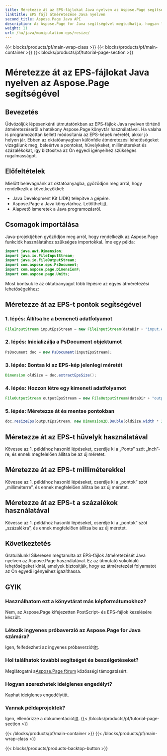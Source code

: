 ```yaml
---
title: Méretezze át az EPS-fájlokat Java nyelven az Aspose.Page segítségével
linktitle: EPS fájl átméretezése Java nyelven
second_title: Aspose.Page Java API
description: Az Aspose.Page for Java segítségével megtudhatja, hogyan lehet könnyedén átméretezni az EPS-fájlokat Java nyelven. Kövesse átfogó útmutatónkat a lépésenkénti utasításokért.
weight: 11
url: /hu/java/manipulation-eps/resize/
---
```


{{< blocks/products/pf/main-wrap-class >}}
{{< blocks/products/pf/main-container >}}
{{< blocks/products/pf/tutorial-page-section >}}

# Méretezze át az EPS-fájlokat Java nyelven az Aspose.Page segítségével

## Bevezetés
Üdvözöljük lépésenkénti útmutatónkban az EPS-fájlok Java nyelven történő átméretezéséről a hatékony Aspose.Page könyvtár használatával. Ha valaha is programozottan kellett módosítania az EPS-képek méretét, akkor jó helyen jár. Ebben az oktatóanyagban különféle átméretezési lehetőségeket vizsgálunk meg, beleértve a pontokat, hüvelykeket, millimétereket és százalékokat, így biztosítva az Ön egyedi igényeihez szükséges rugalmasságot.
## Előfeltételek
Mielőtt belevágnánk az oktatóanyagba, győződjön meg arról, hogy rendelkezik a következőkkel:
- Java Development Kit (JDK) telepítve a gépére.
-  Aspose.Page a Java könyvtárhoz. Letöltheti[itt](https://releases.aspose.com/page/java/).
- Alapvető ismeretek a Java programozásról.
## Csomagok importálása
Java-projektjében győződjön meg arról, hogy rendelkezik az Aspose.Page funkciók használatához szükséges importokkal. Íme egy példa:
```java
import java.awt.Dimension;
import java.io.FileInputStream;
import java.io.FileOutputStream;
import com.aspose.eps.PsDocument;
import com.aspose.page.DimensionF;
import com.aspose.page.Units;

```
Most bontsuk le az oktatóanyagot több lépésre az egyes átméretezési lehetőségekhez:
## Méretezze át az EPS-t pontok segítségével
### 1. lépés: Állítsa be a bemeneti adatfolyamot
```java
FileInputStream inputEpsStream = new FileInputStream(dataDir + "input.eps");
```
### 2. lépés: Inicializálja a PsDocument objektumot
```java
PsDocument doc = new PsDocument(inputEpsStream);
```
### 3. lépés: Bontsa ki az EPS-kép jelenlegi méretét
```java
Dimension oldSize = doc.extractEpsSize();
```
### 4. lépés: Hozzon létre egy kimeneti adatfolyamot
```java
FileOutputStream outputEpsStream = new FileOutputStream(dataDir + "output_resize_points.eps");
```
### 5. lépés: Méretezze át és mentse pontokban
```java
doc.resizeEps(outputEpsStream, new Dimension2D.Double(oldSize.width * 2, oldSize.height * 2), Units.Points);
```
## Méretezze át az EPS-t hüvelyk használatával
Kövesse az 1. példához hasonló lépéseket, cserélje ki a „Ponts” szót „Inch”-re, és ennek megfelelően állítsa be az új méretet.
## Méretezze át az EPS-t milliméterekkel
Kövesse az 1. példához hasonló lépéseket, cserélje ki a „pontok” szót „milliméterre”, és ennek megfelelően állítsa be az új méretet.
## Méretezze át az EPS-t a százalékok használatával
Kövesse az 1. példához hasonló lépéseket, cserélje ki a „pontok” szót „százalékra”, és ennek megfelelően állítsa be az új méretet.
## Következtetés
Gratulálunk! Sikeresen megtanulta az EPS-fájlok átméretezését Java nyelven az Aspose.Page használatával. Ez az útmutató sokoldalú lehetőségeket kínál, amelyek biztosítják, hogy az átméretezési folyamatot az Ön egyedi igényeihez igazíthassa.

## GYIK
### Használhatom ezt a könyvtárat más képformátumokhoz?
Nem, az Aspose.Page kifejezetten PostScript- és EPS-fájlok kezelésére készült.
### Létezik ingyenes próbaverzió az Aspose.Page for Java számára?
Igen, felfedezheti az ingyenes próbaverziót[itt](https://releases.aspose.com/).
### Hol találhatok további segítséget és beszélgetéseket?
 Meglátogatni a[Aspose.Page fórum](https://forum.aspose.com/c/page/39) közösségi támogatásért.
### Hogyan szerezhetek ideiglenes engedélyt?
 Kaphat ideiglenes engedélyt[itt](https://purchase.aspose.com/temporary-license/).
### Vannak példaprojektek?
 Igen, ellenőrizze a dokumentációt[itt](https://reference.aspose.com/page/java/).
{{< /blocks/products/pf/tutorial-page-section >}}

{{< /blocks/products/pf/main-container >}}
{{< /blocks/products/pf/main-wrap-class >}}

{{< blocks/products/products-backtop-button >}}
